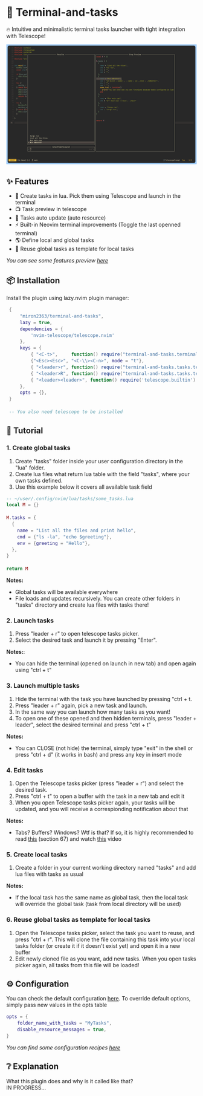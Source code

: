 # 🥷 Terminal-and-tasks 

🔥  Intuitive and minimalistic terminal tasks launcher with tight integration with Telescope!

![Preview](./demo/preview.png)


## ✨ Features
- 🔭 Create tasks in lua. Pick them using Telescope and launch in the terminal
- 📺 Task preview in telescope
- 🤖 Tasks auto update (auto resource)
- ⚡️ Built-in Neovim terminal improvements (Toggle the last openned terminal)
- 🌎 Define local and global tasks
- 👻 Reuse global tasks as template for local tasks


*You can see some features preview [here](/demo/gallery.md)*


## 📦 Installation
Install the plugin using lazy.nvim plugin manager:

```lua
 {
     "miron2363/terminal-and-tasks",
     lazy = true,
     dependencies = {
         'nvim-telescope/telescope.nvim'
     },
     keys = {
         { "<C-t>",     function() require("terminal-and-tasks.terminal_tweaks").toggle_last_openned_terminal() end, mode = { "n", "t" } },
         {"<Esc><Esc>", "<C-\\><C-n>", mode = "t"},
         { "<leader>r", function() require("terminal-and-tasks.tasks.telescope_tasks").tasks_picker() end },
         { "<leader>R", function() require("terminal-and-tasks.tasks.telescope_tasks").run_last_runned_task() end },
         { "<leader><leader>", function() require('telescope.builtin').buffers({path_display = {'tail'}, sort_mru = true, ignore_current_buffer = true}) end}
     },
     opts = {},
 }

 -- You also need telescope to be installed
```


## 🚀 Tutorial
### 1. Create global tasks
1. Create "tasks" folder inside your user configuration directory in the "lua" folder.  
2. Create lua files what return lua table with the field "tasks", where your own tasks defined.
3. Use this example below it covers all available task field

```lua
-- ~/user/.config/nvim/lua/tasks/some_tasks.lua 
local M = {}

M.tasks = {
  {
    name = "List all the files and print hello",
    cmd = {"ls -la", "echo $greeting"},
    env = {greeting = "Hello"},
  },
}

return M

```

**Notes:**
- Global tasks will be available everywhere
- File loads and updates recursively. You can create other folders in "tasks" directory and create lua files with tasks there!


### 2. Launch tasks
1. Press "leader + r" to open telescope tasks picker.
2. Select the desired task and launch it by pressing "Enter".

**Notes:**:
- You can hide the terminal (opened on launch in new tab) and open again using "ctrl + t"


### 3. Launch multiple tasks
1. Hide the terminal with the task you have launched by pressing "ctrl + t.
2. Press "leader + r" again, pick a new task and launch.
3. In the same way you can launch how many tasks as you want!
4. To open one of these opened and then hidden terminals, press "leader + leader", select the desired terminal and press "ctrl + t"

**Notes:**
- You can CLOSE (not hide) the terminal, simply type "exit" in the shell or press "ctrl + d" (it works in bash) and press any key in insert mode

### 4. Edit tasks
1. Open the Telescope tasks picker (press "leader + r") and select the desired task.      
2. Press "ctrl + t" to open a buffer with the task in a new tab and edit it
3. When you open Telescope tasks picker again, your tasks will be updated, and you will receive a correspionding notification about that

**Notes:**
- Tabs? Buffers? Windows? Wtf is that? If so, it is highly recommended to read [this](https://betterprogramming.pub/50-vim-mode-tips-for-ide-users-f7b525a794b3#:~:text=colorless%20diff%20command.-,67.%20Vim%20tabs,-It%20must%20be) (section 67) and watch [this](https://www.youtube.com/watch?v=_6OqJrdbfs0&t=221s) video

### 5. Create local tasks
1. Create a folder in your current working directory named "tasks" and add lua files with tasks as usual

**Notes:**
- If the local task has the same name as global task, then the local task will override the global task (task from local directory will be used)

### 6. Reuse global tasks as template for local tasks
1. Open the Telescope tasks picker, select the task you want to reuse, and press "ctrl + r". This will clone the file containing this task into your local tasks folder (or create it if it doesn't exist yet) and open it in a new buffer
2. Edit newly cloned file as you want, add new tasks. When you open tasks picker again, all tasks from this file will be loaded!


## ⚙️ Configuration
You can check the default configuration [here](./lua/terminal-and-tasks/config.lua). To override default options, simply pass new values in the opts table
```lua
opts = {
    folder_name_with_tasks = "MyTasks",
    disable_resource_messages = true,
}
```

*You can find some configuration recipes [here](/demo/configuration-recipes.md)*


## ❔ Explanation
What this plugin does and why is it called like that?   
IN PROGRESS...

